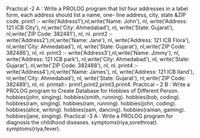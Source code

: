 Practical -2 A : Write a PROLOG program that list four addresses in a label 
form, each address should list a name, one- line address, city, state &ZIP 
code.
print1 :- write('Address1'),nl,write('Name: John'), nl, write('Address: 121 ICB City'), 
nl,write('City: Ahmedabad'), nl, write('State: Gujarat'), nl,write('ZIP Code: 382481'), nl, nl. 
print2 :- write('Address2'),nl,write('Name: Jane'), nl, write('Address: 121 ICB Flora'), 
nl,write('City: Ahmedabad'), nl, write('State: Gujarat'), nl,write('ZIP Code: 382486'), nl, nl. 
print3 :- write('Address3'),nl,write('Name: Jimmy'), nl, write('Address: 121 ICB park'), 
nl,write('City: Ahmedabad'), nl, write('State: Gujarat'), nl,write('ZIP Code: 382488'), nl, nl. 
print4 :- write('Address4'),nl,write('Name: James'), nl, write('Address: 121 ICB Iland'), 
nl,write('City: Ahmedabad'), nl, write('State: Gujarat'), nl,write('ZIP Code: 382489'), nl, nl. 
printall:- print1,print2,print3,print4.
Practical – 2 B : Write a PROLOG program to Create Database for Hobbies of 
Different Person.
hobbies(john, singing). 
hobbies(smith, running). 
hobbies(bob, coding). 
hobbies(ram, singing). 
hobbies(ram, running).
hobbies(john, coding). 
hobbies(alice, writing). 
hobbies(sam, dancing).
hobbies(raman, gaming). 
hobbies(jane, singing).
Practical -3 A : Write a PROLOG program for diagnosis the childhood diseases.
symptoms(riya,sorethroat).
symptoms(riya,fever).
